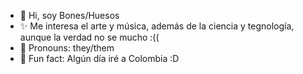 - 👋 Hi, soy Bones/Huesos
- ✨ Me interesa el arte y música, además de la ciencia y tegnología, aunque la verdad no se mucho :(( 
- 🤖 Pronouns: they/them
- 🎡 Fun fact: Algún día iré a Colombia :D

<!---
HeyBonn/HeyBonn is a ✨ special ✨ repository because its `README.md` (this file) appears on your GitHub profile.
You can click the Preview link to take a look at your changes.
--->
